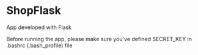 # ShopFlask
App developed with Flask

Before running the app, please make sure you've defined SECRET_KEY in .bashrc (.bash_profile) file
